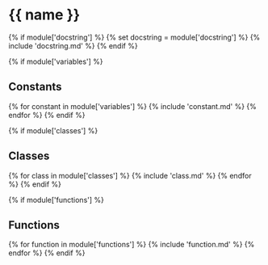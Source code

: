 # {{ name }}

{% if module['docstring'] %}
{% set docstring = module['docstring'] %}
{% include 'docstring.md' %}
{% endif %}

{% if module['variables'] %}
## Constants
{% for constant in module['variables'] %}
{% include 'constant.md' %}
{% endfor %}
{% endif %}

{% if module['classes'] %}
## Classes
{% for class in module['classes'] %}
{% include 'class.md' %}
{% endfor %}
{% endif %}

{% if module['functions'] %}
## Functions
{% for function in module['functions'] %}
{% include 'function.md' %}
{% endfor %}
{% endif %}
